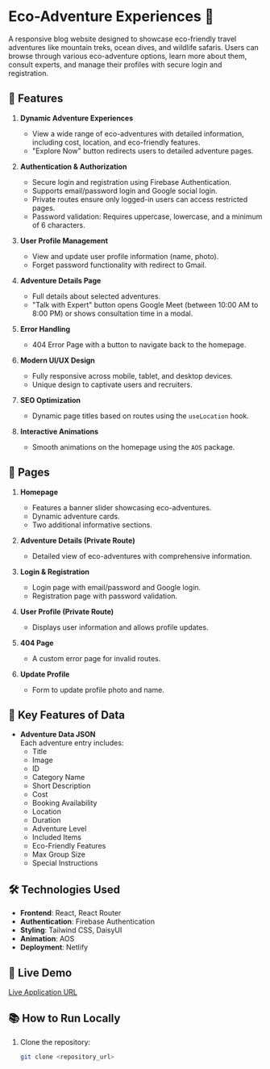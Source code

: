 # Eco-Adventure Experiences 🌿

A responsive blog website designed to showcase eco-friendly travel adventures like mountain treks, ocean dives, and wildlife safaris. Users can browse through various eco-adventure options, learn more about them, consult experts, and manage their profiles with secure login and registration.

## 🌟 Features

1. **Dynamic Adventure Experiences**  
   - View a wide range of eco-adventures with detailed information, including cost, location, and eco-friendly features.
   - "Explore Now" button redirects users to detailed adventure pages.

2. **Authentication & Authorization**  
   - Secure login and registration using Firebase Authentication.  
   - Supports email/password login and Google social login.  
   - Private routes ensure only logged-in users can access restricted pages.  
   - Password validation: Requires uppercase, lowercase, and a minimum of 6 characters.

3. **User Profile Management**  
   - View and update user profile information (name, photo).  
   - Forget password functionality with redirect to Gmail.

4. **Adventure Details Page**  
   - Full details about selected adventures.  
   - "Talk with Expert" button opens Google Meet (between 10:00 AM to 8:00 PM) or shows consultation time in a modal.

5. **Error Handling**  
   - 404 Error Page with a button to navigate back to the homepage.

6. **Modern UI/UX Design**  
   - Fully responsive across mobile, tablet, and desktop devices.  
   - Unique design to captivate users and recruiters.

7. **SEO Optimization**  
   - Dynamic page titles based on routes using the `useLocation` hook.

8. **Interactive Animations**  
   - Smooth animations on the homepage using the `AOS` package.

## 📑 Pages

1. **Homepage**  
   - Features a banner slider showcasing eco-adventures.  
   - Dynamic adventure cards.  
   - Two additional informative sections.

2. **Adventure Details (Private Route)**  
   - Detailed view of eco-adventures with comprehensive information.

3. **Login & Registration**  
   - Login page with email/password and Google login.  
   - Registration page with password validation.

4. **User Profile (Private Route)**  
   - Displays user information and allows profile updates.

5. **404 Page**  
   - A custom error page for invalid routes.

6. **Update Profile**  
   - Form to update profile photo and name.

## 🔑 Key Features of Data

- **Adventure Data JSON**  
  Each adventure entry includes:  
  - Title  
  - Image  
  - ID  
  - Category Name  
  - Short Description  
  - Cost  
  - Booking Availability  
  - Location  
  - Duration  
  - Adventure Level  
  - Included Items  
  - Eco-Friendly Features  
  - Max Group Size  
  - Special Instructions  

## 🛠️ Technologies Used

- **Frontend**: React, React Router  
- **Authentication**: Firebase Authentication  
- **Styling**: Tailwind CSS, DaisyUI  
- **Animation**: AOS  
- **Deployment**: Netlify  

## 🚀 Live Demo

[Live Application URL](https://eco-travel-blog.web.app/)  

## 📚 How to Run Locally

1. Clone the repository:
   ```bash
   git clone <repository_url>
